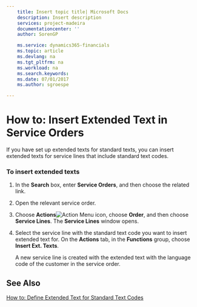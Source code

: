 ```yaml
---
    title: Insert topic title| Microsoft Docs
    description: Insert description
    services: project-madeira
    documentationcenter: ''
    author: SorenGP

    ms.service: dynamics365-financials
    ms.topic: article
    ms.devlang: na
    ms.tgt_pltfrm: na
    ms.workload: na
    ms.search.keywords:
    ms.date: 07/01/2017
    ms.author: sgroespe

---
```

# How to: Insert Extended Text in Service Orders
If you have set up extended texts for standard texts, you can insert extended texts for service lines that include standard text codes.  
  
### To insert extended texts  
  
1.  In the **Search** box, enter **Service Orders**, and then choose the related link.  
  
2.  Open the relevant service order.  
  
3.  Choose **Actions**![Action Menu icon](../media/actionmenuicon.png "actionMenuIcon"), choose **Order**, and then choose **Service Lines**. The **Service Lines** window opens.  
  
4.  Select the service line with the standard text code you want to insert extended text for. On the **Actions** tab, in the **Functions** group, choose **Insert Ext. Texts**.  
  
     A new service line is created with the extended text with the language code of the customer in the service order.  
  
## See Also  
 [How to: Define Extended Text for Standard Text Codes](../how-to-define-extended-text-for-standard-text-codes.md)